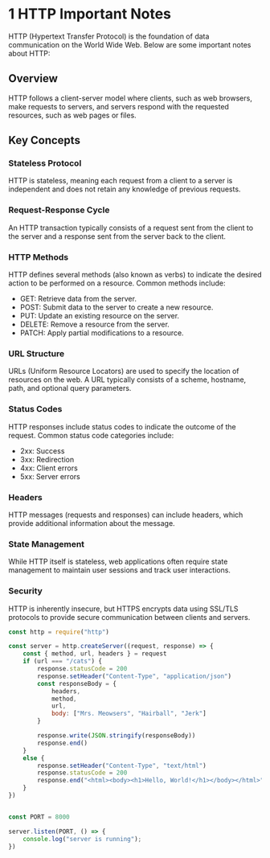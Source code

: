 # 1 HTTP Important Notes

HTTP (Hypertext Transfer Protocol) is the foundation of data communication on the World Wide Web. Below are some important notes about HTTP:

## Overview

HTTP follows a client-server model where clients, such as web browsers, make requests to servers, and servers respond with the requested resources, such as web pages or files.

## Key Concepts

### Stateless Protocol

HTTP is stateless, meaning each request from a client to a server is independent and does not retain any knowledge of previous requests.

### Request-Response Cycle

An HTTP transaction typically consists of a request sent from the client to the server and a response sent from the server back to the client.

### HTTP Methods

HTTP defines several methods (also known as verbs) to indicate the desired action to be performed on a resource. Common methods include:
- GET: Retrieve data from the server.
- POST: Submit data to the server to create a new resource.
- PUT: Update an existing resource on the server.
- DELETE: Remove a resource from the server.
- PATCH: Apply partial modifications to a resource.

### URL Structure

URLs (Uniform Resource Locators) are used to specify the location of resources on the web. A URL typically consists of a scheme, hostname, path, and optional query parameters.

### Status Codes

HTTP responses include status codes to indicate the outcome of the request. Common status code categories include:
- 2xx: Success
- 3xx: Redirection
- 4xx: Client errors
- 5xx: Server errors

### Headers

HTTP messages (requests and responses) can include headers, which provide additional information about the message.

### State Management

While HTTP itself is stateless, web applications often require state management to maintain user sessions and track user interactions.

### Security

HTTP is inherently insecure, but HTTPS encrypts data using SSL/TLS protocols to provide secure communication between clients and servers.

```javascript
const http = require("http")

const server = http.createServer((request, response) => {
    const { method, url, headers } = request
    if (url === "/cats") {
        response.statusCode = 200
        response.setHeader("Content-Type", "application/json")
        const responseBody = {
            headers,
            method,
            url,
            body: ["Mrs. Meowsers", "Hairball", "Jerk"]
        }

        response.write(JSON.stringify(responseBody))
        response.end()
    }
    else {
        response.setHeader("Content-Type", "text/html")
        response.statusCode = 200
        response.end("<html><body><h1>Hello, World!</h1></body></html>")
    }
})


const PORT = 8000

server.listen(PORT, () => {
    console.log("server is running");
})
```
